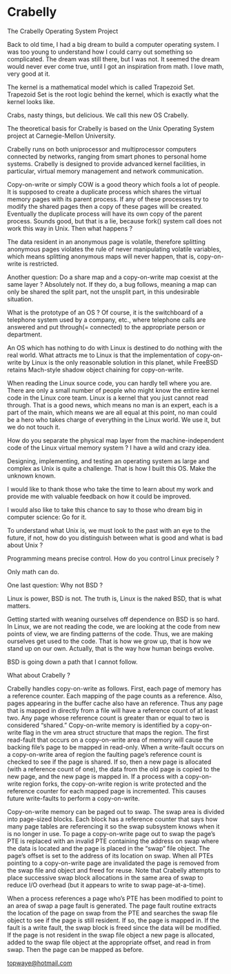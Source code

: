 # Crabelly
The Crabelly Operating System Project

Back to old time, I had a big dream to build a computer operating system. I was too young to understand how I could carry out something so complicated. The dream was still there, but I was not. It seemed the dream would never ever come true, until I got an inspiration from math. I love math, very good at it.

The kernel is a mathematical model which is called Trapezoid Set. Trapezoid Set is the root logic behind the kernel, which is exactly what the kernel looks like.

Crabs, nasty things, but delicious. We call this new OS Crabelly.

The theoretical basis for Crabelly is based on the Unix Operating System project at Carnegie-Mellon University.

Crabelly runs on both uniprocessor and multiprocessor computers connected by networks, ranging from smart phones to personal home systems. Crabelly is designed to provide advanced kernel facilities, in particular, virtual memory management and network communication.

Copy-on-write or simply COW is a good theory which fools a lot of people. It is supposed to create a duplicate process which shares the virtual memory pages with its parent process. If any of these processes try to modify the shared pages then a copy of these pages will be created. Eventually the duplicate process will have its own copy of the parent process. Sounds good, but that is a lie, because fork() system call does not work this way in Unix. Then what happens ? 

The data resident in an anonymous page is volatile, therefore splitting anonymous pages violates the rule of never manipulating volatile variables, which means splitting anonymous maps will never happen, that is, copy-on-write is restricted.

Another question: Do a share map and a copy-on-write map coexist at the same layer ? Absolutely not. If they do, a bug follows, meaning a map can only be shared the split part, not the unsplit part, in this undesirable situation.

What is the prototype of an OS ? Of course, it is the switchboard of a telephone system used by a company, etc., where telephone calls are answered and put through(= connected) to the appropriate person or department.

An OS which has nothing to do with Linux is destined to do nothing with the real world. What attracts me to Linux is that the implementation of copy-on-write by Linux is the only reasonable solution in this planet, while FreeBSD retains Mach-style shadow object chaining for copy-on-write.

When reading the Linux source code, you can hardly tell where you are. There are only a small number of people who might know the entire kernel code in the Linux core team. Linux is a kernel that you just cannot read through. That is a good news, which means no man is an expert, each is a part of the main, which means we are all equal at this point, no man could be a hero who takes charge of everything in the Linux world. We use it, but we do not touch it.

How do you separate the physical map layer from the machine-independent code of the Linux virtual memory system ? I have a wild and crazy idea.

Designing, implementing, and testing an operating system as large and complex as Unix is quite a challenge. That is how I built this OS. Make the unknown known.

I would like to thank those who take the time to learn about my work and provide me with valuable feedback on how it could be improved.

I would also like to take this chance to say to those who dream big in computer science: Go for it.

To understand what Unix is, we must look to the past with an eye to the future, if not, how do you distinguish between what is good and what is bad about Unix ?

Programming means precise control. How do you control Linux precisely ?

Only math can do.

One last question: Why not BSD ? 

Linux is power, BSD is not. The truth is, Linux is the naked BSD, that is what matters.

Getting started with weaning ourselves off dependence on BSD is so hard. In Linux, we are not reading the code, we are looking at the code from new points of view, we are finding patterns of the code. Thus, we are making ourselves get used to the code. That is how we grow up, that is how we stand up on our own. Actually, that is the way how human beings evolve.

BSD is going down a path that I cannot follow.

What about Crabelly ?

Crabelly handles copy-on-write as follows. First, each page of memory has a reference counter. Each mapping of the page counts as a reference. Also, pages appearing in the buffer cache also have an reference. Thus any page that is mapped in directly from a file will have a reference count of at least two. Any page whose reference count is greater than or equal to two is considered “shared.” Copy-on-write memory is identified by a copy-on-write flag in the vm area struct structure that maps the region. The first read-fault that occurs on a copy-on-write area of memory will cause the backing file’s page to be mapped in read-only. When a write-fault occurs on a copy-on-write area of region the faulting page’s reference count is checked to see if the page is shared. If so, then a new page is allocated (with a reference count of one), the data from the old page is copied to the new page, and the new page is mapped in. If a process with a copy-on-write region forks, the copy-on-write region is write protected and the reference counter for each mapped page is incremented. This causes future write-faults to perform a copy-on-write.

Copy-on-write memory can be paged out to swap. The swap area is divided into page-sized blocks. Each block has a reference counter that says how many page tables are referencing it so the swap subsystem knows when it is no longer in use. To page a copy-on-write page out to swap the page’s PTE is replaced with an invalid PTE containing the address on swap where the data is located and the page is placed in the “swap” file object. The page’s offset is set to the address of its location on swap. When all PTEs pointing to a copy-on-write page are invalidated the page is removed from the swap file and object and freed for reuse. Note that Crabelly attempts to place successive swap block allocations in the same area of swap to reduce I/O overhead (but it appears to write to swap page-at-a-time).

When a process references a page who’s PTE has been modified to point to an area of swap a page fault is generated. The page fault routine extracts the location of the page on swap from the PTE and searches the swap file object to see if the page is still resident. If so, the page is mapped in. If the fault is a write fault, the swap block is freed since the data will be modified. If the page is not resident in the swap file object a new page is allocated, added to the swap file object at the appropriate offset, and read in from swap. Then the page can be mapped as before.

topwaye@hotmail.com
